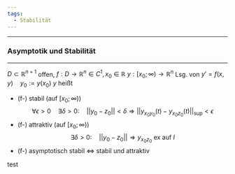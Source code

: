 ```yaml
---
tags:
  - Stabilität
---
```

---
### Asymptotik und Stabilität
---
$D\subset \mathbb{R}^{n+1}$ offen, $f:D\to \mathbb{R}^{n} \in C^{1},x_{0}\in \mathbb{R}$
$y:[x_{0};\infty)\to \mathbb{R}^{n}$ Lsg. von $y'=f(x,y) \quad y_{0}:=y(x_{0})$
$y$ heißt
- (f-) stabil (auf $[x_{0};\infty)$)
$$\forall\epsilon>0\quad\exists\delta>0:\quad||y_{0}-z_{0}||<\delta\Rightarrow||y_{x_{0}y_{0}}(t)-y_{x_{0}z_{0}}(t)||_\text{sup}<\epsilon$$
- (f-) attraktiv (auf $[x_{0};\infty)$)
$$\exists\delta>0:\quad||y_{0}-z_{0}||\Rightarrow y_{x_{0}z_{0}}\text{ ex auf }I$$
- (f-) asymptotisch stabil $\Leftrightarrow$ stabil und attraktiv

test